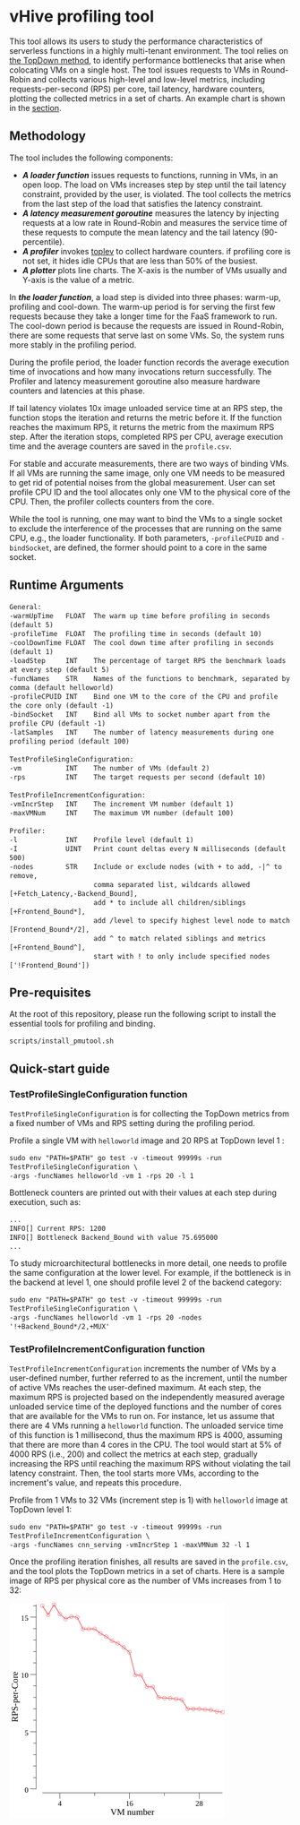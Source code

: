 # vHive profiling tool

This tool allows its users to study the performance characteristics of serverless functions
in a highly multi-tenant environment. The tool relies on 
[the TopDown method](https://ieeexplore.ieee.org/document/6844459), to identify performance bottlenecks
that arise when colocating VMs on a single host. The tool issues requests to VMs in Round-Robin 
and collects various high-level and low-level metrics, including requests-per-second (RPS)
 per core, tail latency, hardware counters, plotting the collected metrics in a set of charts.
An example chart is shown in the [section](###TestProfileIncrementConfiguration-function).

## Methodology

The tool includes the following components:
- ***A loader function*** issues requests to functions, running in VMs, in an open loop.
The load on VMs increases step by step until the tail latency constraint, provided by the user,
is violated. The tool collects the metrics from the last step of the load that satisfies
the latency constraint.
- ***A latency measurement goroutine*** measures the latency by injecting requests
at a low rate in  Round-Robin and measures the service time of these requests to compute 
the mean latency and the tail latency (90-percentile).
- ***A profiler*** invokes [toplev](https://github.com/andikleen/pmu-tools) to collect hardware counters.
  if profiling core is not set, it hides idle CPUs that are less than 50% of the busiest.
- ***A plotter*** plots line charts. The X-axis is the number of VMs usually and Y-axis is the value 
  of a metric.

In ***the loader function***, a load step is divided into three phases: warm-up, profiling and cool-down. 
The warm-up period is for serving the first few requests because they take a longer time for the FaaS 
framework to run. The cool-down period is because the requests are issued in Round-Robin, there are some 
requests that serve last on some VMs. So, the system runs more stably in the profiling period.

During the profile period, the loader function records the average execution time of invocations and 
how many invocations return successfully. The Profiler and latency measurement goroutine also measure 
hardware counters and latencies at this phase. 

If tail latency violates 10x image unloaded service time at an RPS step, the function stops the iteration 
and returns the metric before it. If the function reaches the maximum RPS, it returns the metric from 
the maximum RPS step. After the iteration stops, completed RPS per CPU, average execution time and the 
average counters are saved in the `profile.csv`.

For stable and accurate measurements, there are two ways of binding VMs. If all VMs are running the same image,
only one VM needs to be measured to get rid of potential noises from the global measurement. User can set profile CPU 
ID and the tool allocates only one VM to the physical core of the CPU. Then, the profiler collects counters from the core.

While the tool is running, one may want to bind the VMs to a single socket to exclude
the interference of the processes that are running on the same CPU, e.g.,
the loader functionality. If both parameters, `-profileCPUID` and `-bindSocket`,
are defined, the former should point to a core in the same socket.

## Runtime Arguments
```
General:
-warmUpTime   FLOAT  The warm up time before profiling in seconds (default 5)
-profileTime  FLOAT  The profiling time in seconds (default 10)
-coolDownTime FLOAT  The cool down time after profiling in seconds (default 1)
-loadStep     INT    The percentage of target RPS the benchmark loads at every step (default 5)
-funcNames    STR    Names of the functions to benchmark, separated by comma (default helloworld)
-profileCPUID INT    Bind one VM to the core of the CPU and profile the core only (default -1)
-bindSocket   INT    Bind all VMs to socket number apart from the profile CPU (default -1)
-latSamples   INT    The number of latency measurements during one profiling period (default 100)

TestProfileSingleConfiguration:
-vm           INT    The number of VMs (default 2)
-rps          INT    The target requests per second (default 10)

TestProfileIncrementConfiguration:
-vmIncrStep   INT    The increment VM number (default 1)
-maxVMNum     INT    The maximum VM number (default 100)

Profiler:
-l            INT    Profile level (default 1)
-I            UINT   Print count deltas every N milliseconds (default 500)
-nodes        STR    Include or exclude nodes (with + to add, -|^ to remove,
                     comma separated list, wildcards allowed [+Fetch_Latency,-Backend_Bound], 
                     add * to include all children/siblings [+Frontend_Bound*], 
                     add /level to specify highest level node to match [Frontend_Bound*/2], 
                     add ^ to match related siblings and metrics [+Frontend_Bound^], 
                     start with ! to only include specified nodes ['!Frontend_Bound'])
```

## Pre-requisites
At the root of this repository, please run the following script to install the essential tools
for profiling and binding.
```
scripts/install_pmutool.sh 
```

## Quick-start guide
### TestProfileSingleConfiguration function
`TestProfileSingleConfiguration` is for collecting the TopDown metrics from a fixed number of VMs and RPS 
setting during the profiling period.

Profile a single VM with `helloworld` image and 20 RPS at TopDown level 1 :
```
sudo env "PATH=$PATH" go test -v -timeout 99999s -run TestProfileSingleConfiguration \
-args -funcNames helloworld -vm 1 -rps 20 -l 1
```
Bottleneck counters are printed out with their values at each step during 
execution, such as:
```
...
INFO[] Current RPS: 1200
INFO[] Bottleneck Backend_Bound with value 75.695000
...
```
    
To study microarchitectural bottlenecks in more detail, one needs to profile the same
configuration at the lower level. 
For example, if the bottleneck is in the backend at level 1, one should profile level 2
of the backend category:
```
sudo env "PATH=$PATH" go test -v -timeout 99999s -run TestProfileSingleConfiguration \ 
-args -funcNames helloworld -vm 1 -rps 20 -nodes '!+Backend_Bound*/2,+MUX'
```

### TestProfileIncrementConfiguration function
`TestProfileIncrementConfiguration` increments the number of VMs by a user-defined number,
further referred to as the increment, until the number of active VMs reaches the user-defined
maximum. At each step, the maximum RPS is projected based on the independently measured
average unloaded service time of the deployed functions and the number of cores that are
available for the VMs to run on. For instance, let us assume that there are 4 VMs running
a `helloworld` function. The unloaded service time of this function is 1 millisecond, thus
the maximum RPS is 4000, assuming that there are more than 4 cores in the CPU. 
The tool would start at 5% of 4000 RPS (i.e., 200) and collect the metrics at each step,
gradually increasing the RPS until reaching the maximum RPS without violating
the tail latency constraint. Then, the tool starts more VMs, according to the increment's
value, and repeats this procedure.

Profile from 1 VMs to 32 VMs (increment step is 1) with `helloworld` image at TopDown level 1:
```
sudo env "PATH=$PATH" go test -v -timeout 99999s -run TestProfileIncrementConfiguration \ 
-args -funcNames cnn_serving -vmIncrStep 1 -maxVMNum 32 -l 1
```
Once the profiling iteration finishes, all results are saved in the `profile.csv`, and
the tool plots the TopDown metrics in a set of charts. Here is a sample image of
RPS per physical core as the number of VMs increases from 1 to 32:

![RPS per physical core](figures/RPS-per-Core.png)

